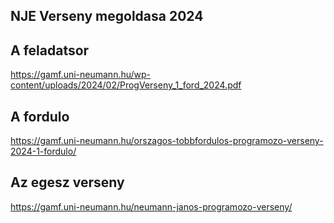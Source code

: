 NJE Verseny megoldasa 2024
---
## A feladatsor
https://gamf.uni-neumann.hu/wp-content/uploads/2024/02/ProgVerseny_1_ford_2024.pdf

## A fordulo
https://gamf.uni-neumann.hu/orszagos-tobbfordulos-programozo-verseny-2024-1-fordulo/

## Az egesz verseny
https://gamf.uni-neumann.hu/neumann-janos-programozo-verseny/
